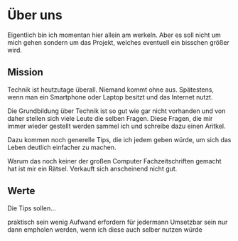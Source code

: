 # Über uns

Eigentlich bin ich momentan hier allein am werkeln.
Aber es soll nicht um mich gehen sondern um das Projekt, welches eventuell ein bisschen größer wird.

## Mission

Technik ist heutzutage überall.
Niemand kommt ohne aus.
Spätestens, wenn man ein Smartphone oder Laptop besitzt und das Internet nutzt.

Die Grundbildung über Technik ist so gut wie gar nicht vorhanden und von daher stellen sich viele Leute die selben Fragen.
Diese Fragen, die mir immer wieder gestellt werden sammel ich und schreibe dazu einen Aritkel.

Dazu kommen noch generelle Tips, die ich jedem geben würde, um sich das Leben deutlich einfacher zu machen.

Warum das noch keiner der großen Computer Fachzeitschriften gemacht hat ist mir ein Rätsel.
Verkauft sich anscheinend nicht gut.

## Werte

Die Tips sollen...

praktisch sein
wenig Aufwand erfordern
für jedermann Umsetzbar sein
nur dann empholen werden, wenn ich diese auch selber nutzen würde
